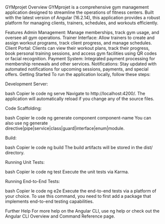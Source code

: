 GYMprojet
Overview
GYMprojet is a comprehensive gym management application designed to streamline the operations of fitness centers. Built with the latest version of Angular (16.2.14), this application provides a robust platform for managing clients, trainers, schedules, and workouts efficiently.

Features
Admin Management: Manage memberships, track gym usage, and oversee all gym operations.
Trainer Interface: Allow trainers to create and assign workout programs, track client progress, and manage schedules.
Client Portal: Clients can view their workout plans, track their progress, book personal training sessions, and access gym facilities using QR codes or facial recognition.
Payment System: Integrated payment processing for membership renewals and other services.
Notifications: Stay updated with automated notifications for upcoming sessions, payments, and special offers.
Getting Started
To run the application locally, follow these steps:

Development Server:

bash
Copier le code
ng serve
Navigate to http://localhost:4200/. The application will automatically reload if you change any of the source files.

Code Scaffolding:

bash
Copier le code
ng generate component component-name
You can also use ng generate directive|pipe|service|class|guard|interface|enum|module.

Build:

bash
Copier le code
ng build
The build artifacts will be stored in the dist/ directory.

Running Unit Tests:

bash
Copier le code
ng test
Execute the unit tests via Karma.

Running End-to-End Tests:

bash
Copier le code
ng e2e
Execute the end-to-end tests via a platform of your choice. To use this command, you need to first add a package that implements end-to-end testing capabilities.

Further Help
For more help on the Angular CLI, use ng help or check out the Angular CLI Overview and Command Reference page.
